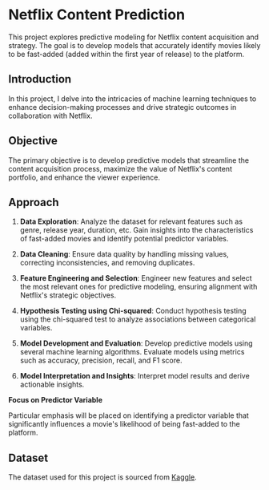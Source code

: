 # Netflix Content Prediction

This project explores predictive modeling for Netflix content acquisition and strategy. The goal is to develop models that accurately identify movies likely to be fast-added (added within the first year of release) to the platform.

## Introduction

In this project, I delve into the intricacies of machine learning techniques to enhance decision-making processes and drive strategic outcomes in collaboration with Netflix.

## Objective

The primary objective is to develop predictive models that streamline the content acquisition process, maximize the value of Netflix's content portfolio, and enhance the viewer experience.

## Approach

1. **Data Exploration**: Analyze the dataset for relevant features such as genre, release year, duration, etc. Gain insights into the characteristics of fast-added movies and identify potential predictor variables.

2. **Data Cleaning**: Ensure data quality by handling missing values, correcting inconsistencies, and removing duplicates.

3. **Feature Engineering and Selection**: Engineer new features and select the most relevant ones for predictive modeling, ensuring alignment with Netflix's strategic objectives.

4. **Hypothesis Testing using Chi-squared**: Conduct hypothesis testing using the chi-squared test to analyze associations between categorical variables.

5. **Model Development and Evaluation**: Develop predictive models using several machine learning algorithms. Evaluate models using metrics such as accuracy, precision, recall, and F1 score.

6. **Model Interpretation and Insights**: Interpret model results and derive actionable insights.

**Focus on Predictor Variable**

Particular emphasis will be placed on identifying a predictor variable that significantly influences a movie's likelihood of being fast-added to the platform.

## Dataset

The dataset used for this project is sourced from [Kaggle](https://www.kaggle.com/datasets/rahulvyasm/netflix-movies-and-tv-shows).

